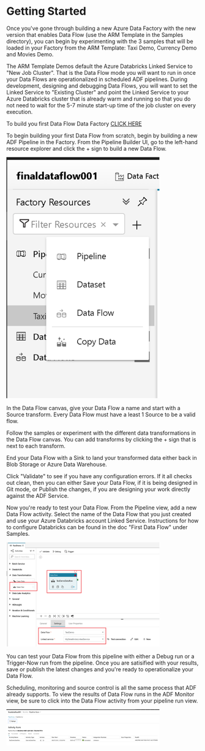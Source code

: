 # Getting Started

Once you've gone through building a new Azure Data Factory with the new version that enables Data Flow (use the ARM Template in the Samples directory), you can begin by experimenting with the 3 samples that will be loaded in your Factory from the ARM Template: Taxi Demo, Currency Demo and Movies Demo.

The ARM Template Demos default the Azure Databricks Linked Service to "New Job Cluster". That is the Data Flow mode you will want to run in once your Data Flows are operationalized in scheduled ADF pipelines. During development, designing and debugging Data Flows, you will want to set the Linked Service to "Existing Cluster" and point the Linked Service to your Azure Databricks cluster that is already warm and running so that you do not need to wait for the 5-7 minute start-up time of the job cluster on every execution.

To build you first Data Flow Data Factory [CLICK HERE](https://portal.azure.com/#create/Microsoft.Template/uri/https%3A%2F%2Fraw.githubusercontent.com%2Fkromerm%2Fadfdataflowdocs%2Fmaster%2Fsamples%2Fcurrent_df_arm_template.json)

To begin building your first Data Flow from scratch, begin by building a new ADF Pipeline in the Factory. From the Pipeline Builder UI, go to the left-hand resource explorer and click the + sign to build a new Data Flow.

<img src="images/resource1.png" width="400">

In the Data Flow canvas, give your Data Flow a name and start with a Source transform. Every Data Flow must have a least 1 Source to be a valid flow.

Follow the samples or experiment with the different data transformations in the Data Flow canvas. You can add transforms by clicking the + sign that is next to each transform.

End your Data Flow with a Sink to land your transformed data either back in Blob Storage or Azure Data Warehouse.

Click "Validate" to see if you have any configuration errors. If it all checks out clean, then you can either Save your Data Flow, if it is being designed in Git mode, or Publish the changes, if you are designing your work directly against the ADF Service.

Now you're ready to test your Data Flow. From the Pipeline view, add a new Data Flow activity. Select the name of the Data Flow that you just created and use your Azure Databricks account Linked Service. Instructions for how to configure Databricks can be found in the doc "First Data Flow" under Samples.

<img src="images/pipe1.png" width="400">

You can test your Data Flow from this pipeline with either a Debug run or a Trigger-Now run from the pipeline. Once you are satisified with your results, save or publish the latest changes and you're ready to operationalize your Data Flow.

Scheduling, monitoring and source control is all the same process that ADF already supports. To view the results of Data Flow runs in the ADF Monitor view, be sure to click into the Data Flow activity from your pipeline run view.

<img src="images/mon1.png" width="400">

